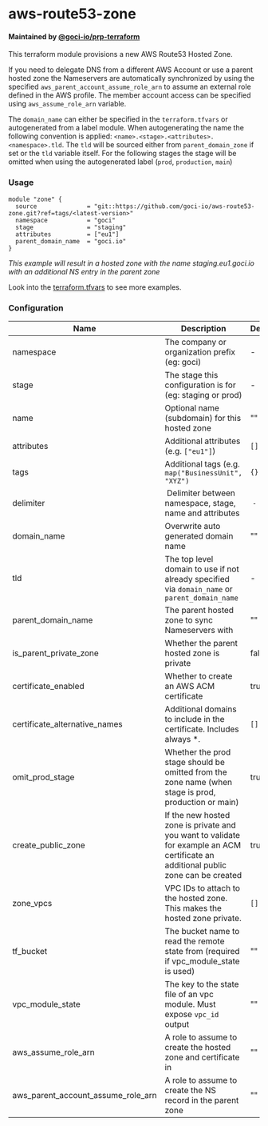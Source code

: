 # aws-route53-zone

#### Maintained by [@goci-io/prp-terraform](https://github.com/orgs/goci-io/teams/prp-terraform)

This terraform module provisions a new AWS Route53 Hosted Zone. 

If you need to delegate DNS from a different AWS Account or use a parent hosted zone the Nameservers are automatically synchronized by using the specified `aws_parent_account_assume_role_arn` to assume an external role defined in the AWS profile. The member account access can be specified using `aws_assume_role_arn` variable.

The `domain_name` can either be specified in the `terraform.tfvars` or autogenerated from a label module. 
When autogenerating the name the following convention is applied: `<name>.<stage>.<attributes>.<namespace>.tld`. 
The `tld` will be sourced either from `parent_domain_zone` if set or the `tld` variable itself. 
For the following stages the stage will be omitted when using the autogenerated label (`prod`, `production`, `main`)

### Usage

```hcl
module "zone" {
  source              = "git::https://github.com/goci-io/aws-route53-zone.git?ref=tags/<latest-version>"
  namespace           = "goci"
  stage               = "staging"
  attributes          = ["eu1"]
  parent_domain_name  = "goci.io"
}
```
_This example will result in a hosted zone with the name staging.eu1.goci.io with an additional NS entry in the parent zone_

Look into the [terraform.tfvars](terraform.tfvars.example) to see more examples.

### Configuration

| Name | Description | Default |
|-----------------|----------------------------------------|---------|
| namespace | The company or organization prefix (eg: goci) | - |
| stage | The stage this configuration is for (eg: staging or prod) | - |
| name | Optional name (subdomain) for this hosted zone | "" |
| attributes | Additional attributes (e.g. `["eu1"]`) | `[]` | 
| tags | Additional tags (e.g. `map("BusinessUnit", "XYZ")` | `{}` | 
| delimiter | Delimiter between namespace, stage, name and attributes | `-` |
| domain_name | Overwrite auto generated domain name | "" |
| tld | The top level domain to use if not already specified via `domain_name` or `parent_domain_name` | - |
| parent_domain_name | The parent hosted zone to sync Nameservers with | "" |
| is_parent_private_zone | Whether the parent hosted zone is private | false |
| certificate_enabled | Whether to create an AWS ACM certificate | true |
| certificate_alternative_names | Additional domains to include in the certificate. Includes always *.<domain> | `[]` |
| omit_prod_stage | Whether the prod stage should be omitted from the zone name (when stage is prod, production or main) | true |
| create_public_zone | If the new hosted zone is private and you want to validate for example an ACM certificate an additional public zone can be created | true |
| zone_vpcs | VPC IDs to attach to the hosted zone. This makes the hosted zone private. | `[]` |
| tf_bucket | The bucket name to read the remote state from (required if vpc_module_state is used) | "" |
| vpc_module_state | The key to the state file of an vpc module. Must expose `vpc_id` output | "" |
| aws_assume_role_arn | A role to assume to create the hosted zone and certificate in | "" |
| aws_parent_account_assume_role_arn | A role to assume to create the NS record in the parent zone | "" |
